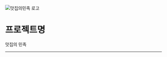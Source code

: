 ![맛집의민족 로고](https://github.com/jeongmingg/ssemi_project/assets/151509557/1a381701-47b2-429d-ac3d-22998fb6c680)

# 프로젝트명 
맛집의 민족
***


